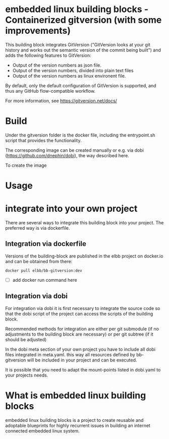
# embedded linux building blocks - Containerized gitversion (with some improvements)

This building block integrates GitVersion ("GitVersion looks at your git history and works out the semantic version of the commit being built") and adds the following features to GitVersion:

* Output of the version numbers as json file.
* Output of the version numbers, divided into plain text files
* Output of the version numbers as linux environent file.

By default, only the default configuration of GitVersion is supported, and thus any GitHub flow-compatible workflow.

For more information, see <https://gitversion.net/docs/>

# Build

Under the gitversion folder is the docker file, including the entrypoint.sh script that provides the functionality.

The corresponding image can be created manually or e.g. via dobi (<https://github.com/dnephin/dobi>), the way described here.

To create the image 


# Usage

# integrate into your own project

There are several ways to integrate this building block into your project. The preferred way is via dockerfile.

## Integration via dockerfile

Versions of the building-block are published in the elbb project on docker.io and can be obtained from there:

`docker pull elbb/bb-gitversion:dev`

- [ ] add docker run command here

## Integration via dobi

For integration via dobi it is first necessary to integrate the source code so that the dobi script of the project can access the scripts of the building block.

Recommended methods for integration are either per git submodule (if no adjustments to the building block are necessary) or per git subtree (if it should be adjusted)

In the dobi meta section of your own project you have to include all dobi files integrated in meta.yaml. this way all resources defined by bb-gitversion will be included in your project and can be executed.

It is possible that you need to adapt the mount-points listed in dobi.yaml to your projects needs.

# What is embedded linux building blocks

embedded linux building blocks is a project to create reusable and
adoptable blueprints for highly recurrent issues in building an internet
connected embedded linux system.
